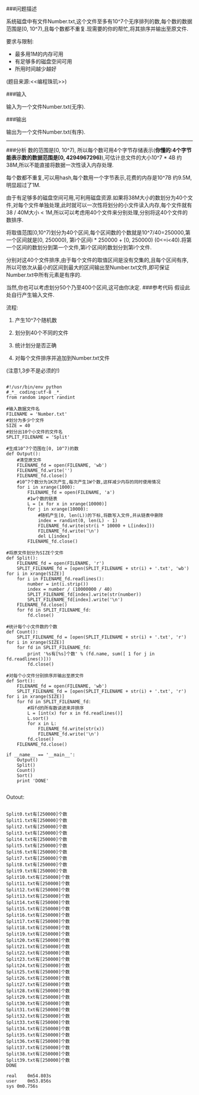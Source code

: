 ###问题描述

系统磁盘中有文件Number.txt,这个文件至多有10^7个无序排列的数,每个数的数据范围是[0, 10^7),且每个数都不重复.现需要的你的帮忙,将其排序并输出至原文件.

要求与限制:

-  最多用1M的内存可用
-  有足够多的磁盘空间可用
-  所用时间越少越好

(题目来源:<<编程珠玑>>)

###输入

输入为一个文件Number.txt(无序).

###输出

输出为一个文件Number.txt(有序).

---
###分析
数的范围是[0, 10^7), 所以每个数可用4个字节存储表示(**你懂的:4个字节能表示数的数据范围是[0, 4294967296)**),可估计总文件的大小10^7 * 4B 约38M,所以不能直接将数据一次性读入内存处理.

每个数都不重复,可以用hash,每个数用一个字节表示,花费的内存是10^7B 约9.5M,明显超过了1M.

由于有足够多的磁盘空间可用,可利用磁盘资源.如果将38M大小的数划分为40个文件,对每个文件单独处理,此时就可以一次性将划分的小文件读入内存,每个文件就有38 / 40M大小 < 1M,所以可以考虑用40个文件来分别处理,分别将这40个文件的数排序.

将取值范围[0,10^7)划分为40个区间,每个区间数的个数就是10^7/40=250000,第一个区间就是[0, 250000), 第i个区间i * 250000 + [0, 250000) (0<=i<40).将第一个区间的数划分到第一个文件,第i个区间的数划分到第i个文件.

分别对这40个文件排序,由于每个文件的取值区间是没有交集的,且每个区间有序,所以可依次从最小的区间到最大的区间输出至Number.txt文件,即可保证Number.txt中所有元素是有序的.

当然,你也可以考虑划分50个乃至400个区间,这可由你决定.
###参考代码
假设此处自行产生输入文件.

流程: 

1. 产生10^7个随机数

2. 划分到40个不同的文件

3. 统计划分是否正确

4. 对每个文件排序并追加到Number.txt文件

(注意1,3步不是必须的!)

```

#!/usr/bin/env python
#_*_ coding:utf-8 _*_
from random import randint

#输入数据文件名
FILENAME = 'Number.txt'
#划分为多少个文件
SIZE = 40
#划分出10个小文件的文件名
SPLIT_FILENAME = 'Split'

#生成10^7个范围在[0, 10^7)的数
def Output():
    #清空原文件
    FILENAME_fd = open(FILENAME, 'wb')
    FILENAME_fd.write('')
    FILENAME_fd.close()
    #10^7个数分为1K次产生,每次产生1W个数,这样减少内存的同时使用情况
    for i in xrange(1000):
        FILENAME_fd = open(FILENAME, 'a')
        #1w个数的链表
        L = [x for x in xrange(10000)]
        for j in xrange(10000):
            #随机产生[0, len(L))的下标,将数写入文件,并从链表中删除
            index = randint(0, len(L) - 1)
            FILENAME_fd.write(str(i * 10000 + L[index]))
            FILENAME_fd.write('\n')
            del L[index]
        FILENAME_fd.close()

#将原文件划分为SIZE个文件
def Split():
    FILENAME_fd = open(FILENAME, 'r')
    SPLIT_FILENAME_fd = [open(SPLIT_FILENAME + str(i) + '.txt', 'wb') for i in xrange(SIZE)]
    for i in FILENAME_fd.readlines():
        number = int(i.strip())
        index = number / (10000000 / 40)
        SPLIT_FILENAME_fd[index].write(str(number))
        SPLIT_FILENAME_fd[index].write('\n')
    FILENAME_fd.close()
    for fd in SPLIT_FILENAME_fd:
        fd.close()

#统计每个小文件数的个数
def Count():
    SPLIT_FILENAME_fd = [open(SPLIT_FILENAME + str(i) + '.txt', 'r') for i in xrange(SIZE)]
    for fd in SPLIT_FILENAME_fd:
        print '%s有[%s]个数' % (fd.name, sum([ 1 for j in fd.readlines()]))
        fd.close()

#对每个小文件分别排序并输出至原文件
def Sort():
    FILENAME_fd = open(FILENAME, 'wb')
    SPLIT_FILENAME_fd = [open(SPLIT_FILENAME + str(i) + '.txt', 'r') for i in xrange(SIZE)]
    for fd in SPLIT_FILENAME_fd:
        #将fd的所有数读进来并排序
        L = [int(x) for x in fd.readlines()]
        L.sort()
        for x in L:
            FILENAME_fd.write(str(x))
            FILENAME_fd.write('\n')
        fd.close()
    FILENAME_fd.close()

if __name__ == '__main__':
    Output()
    Split()
    Count()
    Sort()
    print 'DONE'
    
```

Outout:

```

Split0.txt有[250000]个数
Split1.txt有[250000]个数
Split2.txt有[250000]个数
Split3.txt有[250000]个数
Split4.txt有[250000]个数
Split5.txt有[250000]个数
Split6.txt有[250000]个数
Split7.txt有[250000]个数
Split8.txt有[250000]个数
Split9.txt有[250000]个数
Split10.txt有[250000]个数
Split11.txt有[250000]个数
Split12.txt有[250000]个数
Split13.txt有[250000]个数
Split14.txt有[250000]个数
Split15.txt有[250000]个数
Split16.txt有[250000]个数
Split17.txt有[250000]个数
Split18.txt有[250000]个数
Split19.txt有[250000]个数
Split20.txt有[250000]个数
Split21.txt有[250000]个数
Split22.txt有[250000]个数
Split23.txt有[250000]个数
Split24.txt有[250000]个数
Split25.txt有[250000]个数
Split26.txt有[250000]个数
Split27.txt有[250000]个数
Split28.txt有[250000]个数
Split29.txt有[250000]个数
Split30.txt有[250000]个数
Split31.txt有[250000]个数
Split32.txt有[250000]个数
Split33.txt有[250000]个数
Split34.txt有[250000]个数
Split35.txt有[250000]个数
Split36.txt有[250000]个数
Split37.txt有[250000]个数
Split38.txt有[250000]个数
Split39.txt有[250000]个数
DONE

real	0m54.803s
user	0m53.856s
sys	0m0.756s

```

